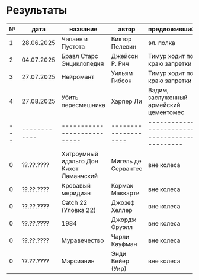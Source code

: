 # Результаты

| № | дата       | название                  | автор              | предложивший                                | Оценка |
|---|------------|---------------------------|--------------------|---------------------------------------------|--------|
| 1 | 28.06.2025 | Чапаев и Пустота          | Виктор Пелевин     | эл. полка                                   |    |
| 2 | 04.07.2025 | Бравл Старс Энциклопедия  | Джейсон Р. Рич     | Тимур ходит по краю запретки                |    |
| 3 | 27.07.2025 | Нейромант                 | Уильям Гибсон      | Тимур ходит по краю запретки                |     |
| 4 | 27.08.2025 | Убить пересмешника        | Харпер Ли          | Вадим, заслуженный армейский цементомес     |    |
|---|------------|---------------------------|--------------------|---------------------------------------------|--------|
| 0 | ??.??.???? | Хитроумный идальго Дон Кихот Ламанчский         | Мигель де Сервантес    | вне колеса                                  | WW  |
| 0 | ??.??.???? | Кровавый меридиан        | Кормак Маккарти   | вне колеса                                  | WW  |
| 0 | ??.??.???? | Catch 22 (Уловка 22)       | Джозеф Хеллер   | вне колеса                                  | WW  |
| 0 | ??.??.???? | 1984         | Джордж Оруэлл    | вне колеса                                  | W  |
| 0 | ??.??.???? | Муравечество         | Чарли Кауфман    | вне колеса                                  | W  |
| 0 | ??.??.???? | Марсианин        | Энди Вейер (Уир)    | вне колеса                                  | W  |

